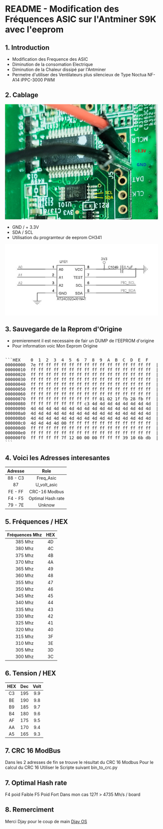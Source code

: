 # README - Modification des Fréquences ASIC sur l'Antminer S9K avec l'eeprom 

## 1. Introduction
   - Modification des Frequence des ASIC
   - Diminution de la consomation Electrique 
   - Diminution de la Chaleur dissipé par l'Antminer
   - Permetre d'utiliser des Ventilateurs plus silencieux 
      de Type Noctua NF-A14 iPPC-3000 PWM

## 2. Cablage 
![Reprom](images/eprom.jpg)
   
   - GND / + 3.3V
   - SDA / SCL
   - Utilisation du programteur de eeprom CH341

![Reprom_sh](images/eprom_sh.jpg)

## 3. Sauvegarde de la Reprom d'Origine
   - premierement il est necessaire de fair un DUMP de l'EEPROM d'origine 
   - Pour information voic Mon Eeprom Origine 
   <pre>

```HEX    0  1  2  3  4  5  6  7  8  9  A  B  C  D  E  F
00000000  7e ff ff ff ff ff ff ff ff ff ff ff ff ff ff ff  |~...............|
00000010  ff ff ff ff ff ff ff ff ff ff ff ff ff ff ff ff  |................|
00000020  ff ff ff ff ff ff ff ff ff ff ff ff ff ff ff ff  |................|
00000030  ff ff ff ff ff ff ff ff ff ff ff ff ff ff ff ff  |................|
00000040  ff ff ff ff ff ff ff ff ff ff ff ff ff ff ff ff  |................|
00000050  ff ff ff ff ff ff ff ff ff ff ff ff ff ff ff ff  |................|
00000060  ff ff ff ff ff ff ff ff ff ff ff ff ff ff ff ff  |................|
00000070  ff ff ff ff ff ff ff ff ff 01 02 1f fb 28 fb ff  |.............(..|
00000080  ff ff ff ff ff ff ff c3 4d 4d 4d 4d 4d 4d 4d 4d  |........MMMMMMMM|
00000090  4d 4d 4d 4d 4d 4d 4d 4d 4d 4d 4d 4d 4d 4d 4d 4d  |MMMMMMMMMMMMMMMM|
000000a0  4d 4d 4d 4d 4d 4d 4d 4d 4d 4d 4d 4d 4d 4d 4d 4d  |MMMMMMMMMMMMMMMM|
000000b0  4d 4d 4d 4d 4d 4d 4d 4d 4d 4d 4d 4d 4d 4d 4d 4d  |MMMMMMMMMMMMMMMM|
000000c0  4d 4d 4d 4d 00 ff ff ff ff ff ff ff ff ff ff ff  |MMMM............|
000000d0  ff ff ff ff ff ff ff ff ff ff ff ff ff ff ff ff  |................|
000000e0  ff ff ff ff ff ff ff ff ff ff ff ff ff ff ff ff  |................|
000000f0  ff ff ff ff 7f 12 00 00 00 ff ff ff 39 10 6b db  |............9.k.|
```
</pre>

## 4. Voici les Adresses interesantes 
 

| Adresse | Role |
|:-----------------:|:---------------:|
|88 - C3 | Freq_Asic |
|87|U_volt_asic|
|FE - FF | CRC-16 Modbus|
|F4 - F5 | Optimal Hash rate|
|79 - 7E | Unknow|


## 5. Fréquences / HEX 

| Fréquences Mhz | HEX |
|:-----------------:|:---------------:|
| 385 Mhz | 4D |
| 380 Mhz | 4C |
| 375 Mhz | 4B |
| 370 Mhz | 4A |
| 365 Mhz | 49 |
| 360 Mhz | 48 |
| 355 Mhz | 47 |
| 350 Mhz | 46 |
| 345 Mhz | 45 |
| 340 Mhz | 44 |
| 335 Mhz | 43 |
| 330 Mhz | 42 |
| 325 Mhz | 41 |
| 320 Mhz | 40 |
| 315 Mhz | 3F |
| 310 Mhz | 3E |
| 305 Mhz | 3D |
| 300 Mhz | 3C |




## 6. Tension / HEX 

| HEX | Dec | Volt |
|:-----------------:|:---------------:|:-----------------:|
| C3 |195| 9.9 |
|BE|190|9.8|
|B9|185|9.7|
|B4|180|9.6|
|AF|175|9.5|
|AA|170|9.4|
|A5|165|9.3|

## 7. CRC 16 ModBus
   Dans les 2 adresses de fin se trouve le résultat du CRC 16 Modbus 
   Pour le calcul du CRC 16 Utiliser le Scripte suivant 
   bin_to_crc.py

## 7. Optimal Hash rate
   F4 poid Faible 
   F5 Poid Fort
   Dans mon cas 127f > 4735 Mh/s / board 
   
## 8. Remerciment

   Merci Djay pour le coup de main
   [Djay OS](https://discord.gg/738791545729318963)
   
   
